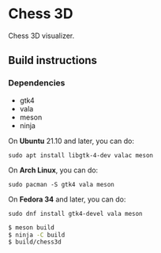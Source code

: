 # Chess 3D

Chess 3D visualizer.

## Build instructions

### Dependencies

- gtk4
- vala
- meson
- ninja

On **Ubuntu** 21.10 and later, you can do:
```
sudo apt install libgtk-4-dev valac meson
```

On **Arch Linux**, you can do:
```
sudo pacman -S gtk4 vala meson
```

On **Fedora 34** and later, you can do:
```
sudo dnf install gtk4-devel vala meson
```

```Bash
$ meson build
$ ninja -C build
$ build/chess3d
```
